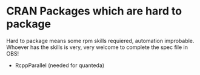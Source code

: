 # CRAN Packages which are hard to package

Hard to package means some rpm skills requiered, automation
improbable. Whoever has the skills is very, very welcome to
complete the spec file in OBS!

- RcppParallel (needed for quanteda)
